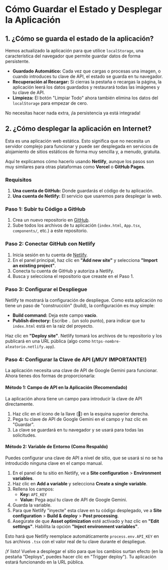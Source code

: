 
# Cómo Guardar el Estado y Desplegar la Aplicación

## 1. ¿Cómo se guarda el estado de la aplicación?

Hemos actualizado la aplicación para que utilice `localStorage`, una característica del navegador que permite guardar datos de forma persistente.

- **Guardado Automático:** Cada vez que cargas o procesas una imagen, o cuando introduces tu clave de API, el estado se guarda en tu navegador.
- **Recuperación al Recargar:** Si cierras la pestaña o recargas la página, la aplicación leerá los datos guardados y restaurará todas las imágenes y tu clave de API.
- **Limpieza:** El botón "Limpiar Todo" ahora también elimina los datos del `localStorage` para empezar de cero.

No necesitas hacer nada extra, ¡la persistencia ya está integrada!

## 2. ¿Cómo desplegar la aplicación en Internet?

Esta es una aplicación web estática. Esto significa que no necesita un servidor complejo para funcionar y puede ser desplegada en servicios de alojamiento de sitios estáticos de forma muy sencilla y, a menudo, gratuita.

Aquí te explicamos cómo hacerlo usando **Netlify**, aunque los pasos son muy similares para otras plataformas como **Vercel** o **GitHub Pages**.

### Requisitos

1.  **Una cuenta de GitHub:** Donde guardarás el código de tu aplicación.
2.  **Una cuenta de Netlify:** El servicio que usaremos para desplegar la web.

### Paso 1: Subir tu Código a GitHub

1.  Crea un nuevo repositorio en [GitHub](https://github.com/new).
2.  Sube todos los archivos de tu aplicación (`index.html`, `App.tsx`, `components/`, etc.) a este repositorio.

### Paso 2: Conectar GitHub con Netlify

1.  Inicia sesión en tu cuenta de [Netlify](https://app.netlify.com/).
2.  En el panel principal, haz clic en **"Add new site"** y selecciona **"Import an existing project"**.
3.  Conecta tu cuenta de GitHub y autoriza a Netlify.
4.  Busca y selecciona el repositorio que creaste en el Paso 1.

### Paso 3: Configurar el Despliegue

Netlify te mostrará la configuración de despliegue. Como esta aplicación no tiene un paso de "construcción" (build), la configuración es muy simple:

- **Build command:** Deja este campo **vacío**.
- **Publish directory:** Escribe `.` (un solo punto), para indicar que tu `index.html` está en la raíz del proyecto.

Haz clic en **"Deploy site"**. Netlify tomará los archivos de tu repositorio y los publicará en una URL pública (algo como `https-nombre-aleatorio.netlify.app`).

### Paso 4: Configurar la Clave de API (¡MUY IMPORTANTE!)

La aplicación necesita una clave de API de Google Gemini para funcionar. Ahora tienes dos formas de proporcionarla:

#### Método 1: Campo de API en la Aplicación (Recomendado)

La aplicación ahora tiene un campo para introducir la clave de API directamente.
1.  Haz clic en el icono de la llave (🔑) en la esquina superior derecha.
2.  Pega tu clave de API de Google Gemini en el campo y haz clic en "Guardar".
3.  La clave se guardará en tu navegador y se usará para todas las solicitudes.

#### Método 2: Variable de Entorno (Como Respaldo)

Puedes configurar una clave de API a nivel de sitio, que se usará si no se ha introducido ninguna clave en el campo manual.

1.  En el panel de tu sitio en Netlify, ve a **Site configuration** > **Environment variables**.
2.  Haz clic en **Add a variable** y selecciona **Create a single variable**.
3.  Rellena los campos:
    -   **Key:** `API_KEY`
    -   **Value:** Pega aquí tu clave de API de Google Gemini.
4.  Guarda la variable.
5.  Para que Netlify "inyecte" esta clave en tu código desplegado, ve a **Site configuration** > **Build & deploy** > **Post processing**.
6.  Asegúrate de que **Asset optimization** esté activado y haz clic en **"Edit settings"**. Habilita la opción **"Inject environment variables"**.

Esto hará que Netlify reemplace automáticamente `process.env.API_KEY` en tus archivos `.tsx` con el valor real de tu clave durante el despliegue.

¡Y listo! Vuelve a desplegar el sitio para que los cambios surtan efecto (en la pestaña "Deploys", puedes hacer clic en "Trigger deploy"). Tu aplicación estará funcionando en la URL pública.
